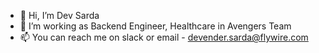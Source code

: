 - 👋 Hi, I’m Dev Sarda
- 👀 I’m working as Backend Engineer, Healthcare in Avengers Team
- 📫 You can reach me on slack or email - devender.sarda@flywire.com

<!---
devender-flywire/devender-flywire is a ✨ special ✨ repository because its `README.md` (this file) appears on your GitHub profile.
You can click the Preview link to take a look at your changes.
--->
